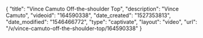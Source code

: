 {
    "title": "Vince Camuto Off-the-shoulder Top",
    "description": "Vince Camuto",
    "videoid": "164590338",
    "date_created": "1527353813",
    "date_modified": "1546466772",
    "type": "captivate",
    "layout": "video",
    "url": "\/v\/vince-camuto-off-the-shoulder-top\/164590338"
}